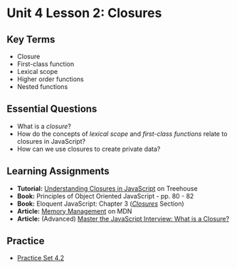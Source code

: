 # Unit 4 Lesson 2: Closures

## Key Terms
* Closure
* First-class function
* Lexical scope
* Higher order functions
* Nested functions

## Essential Questions
* What is a _closure_?
* How do the concepts of _lexical scope_ and _first-class functions_ relate to closures in JavaScript?
* How can we use closures to create private data?

## Learning Assignments
* **Tutorial:** [Understanding Closures in JavaScript](https://teamtreehouse.com/library/understanding-closures-in-javascript) on Treehouse
* **Book:** Principles of Object Oriented JavaScript - pp. 80 - 82
* **Book:** Eloquent JavaScript: Chapter 3 ([_Closures_](https://eloquentjavascript.net/03_functions.html#h_hOd+yVxaku) Section) 
* **Article:** [Memory Management](https://developer.mozilla.org/en-US/docs/Web/JavaScript/Memory_Management) on MDN
* **Article:** (Advanced) [Master the JavaScript Interview: What is a Closure?](https://medium.com/javascript-scene/master-the-javascript-interview-what-is-a-closure-b2f0d2152b36)

## Practice
* [Practice Set 4.2](https://github.com/The-Marcy-Lab-School/se-unit-4/blob/master/lesson-2-closures/practice-set/exercises.md)

